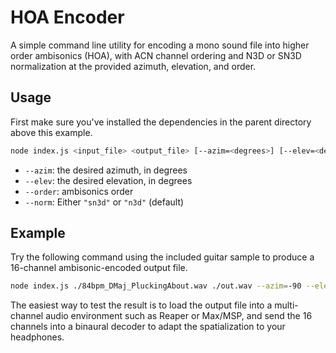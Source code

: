 # HOA Encoder

A simple command line utility for encoding a mono sound file into higher order ambisonics (HOA), with ACN
channel ordering and N3D or SN3D normalization at the provided azimuth, elevation, and order.

## Usage

First make sure you've installed the dependencies in the parent directory above this example.

```bash
node index.js <input_file> <output_file> [--azim=<degrees>] [--elev=<degrees>] [--order=<integer>] [--norm=<string>]
```

* `--azim`: the desired azimuth, in degrees
* `--elev`: the desired elevation, in degrees
* `--order`: ambisonics order
* `--norm`: Either `"sn3d"` or `"n3d"` (default)

## Example

Try the following command using the included guitar sample to produce a 16-channel ambisonic-encoded output file.

```bash
node index.js ./84bpm_DMaj_PluckingAbout.wav ./out.wav --azim=-90 --elev=0 --order=2
```

The easiest way to test the result is to load the output file into a multi-channel audio environment such as Reaper
or Max/MSP, and send the 16 channels into a binaural decoder to adapt the spatialization to your headphones.

